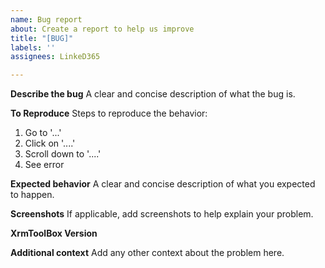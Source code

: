 ```yaml
---
name: Bug report
about: Create a report to help us improve
title: "[BUG]"
labels: ''
assignees: LinkeD365

---
```


**Describe the bug**
A clear and concise description of what the bug is.

**To Reproduce**
Steps to reproduce the behavior:
1. Go to '...'
2. Click on '....'
3. Scroll down to '....'
4. See error

**Expected behavior**
A clear and concise description of what you expected to happen.

**Screenshots**
If applicable, add screenshots to help explain your problem.

**XrmToolBox Version**


**Additional context**
Add any other context about the problem here.
